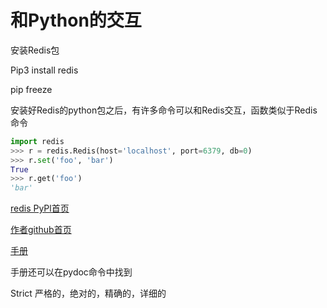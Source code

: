 



# 和Python的交互

安装Redis包

Pip3 install redis

pip freeze 

安装好Redis的python包之后，有许多命令可以和Redis交互，函数类似于Redis命令

```python
import redis
>>> r = redis.Redis(host='localhost', port=6379, db=0)
>>> r.set('foo', 'bar')
True
>>> r.get('foo')
'bar'
```



[redis PyPl首页](https://pypi.org/project/redis/#description)

[作者github首页](https://github.com/andymccurdy/redis-py)

[手册](https://redis-py.readthedocs.io/en/latest/)

手册还可以在pydoc命令中找到



Strict  严格的，绝对的，精确的，详细的